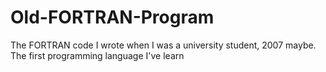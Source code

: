 # Old-FORTRAN-Program
The FORTRAN code I wrote when I was a university student, 2007 maybe. The first programming language I've learn
